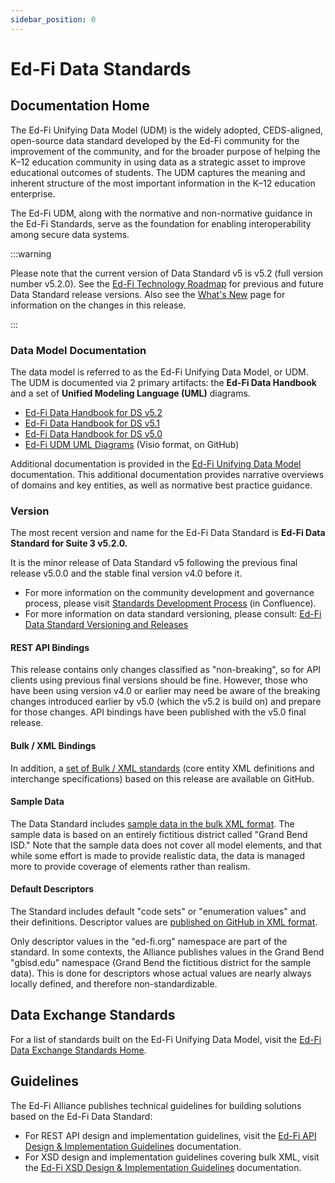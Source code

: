 ```yaml
---
sidebar_position: 0
---
```


# Ed-Fi Data Standards

## Documentation Home

The Ed-Fi Unifying Data Model (UDM) is the widely adopted, CEDS-aligned,
open-source data standard developed by the Ed-Fi community for the improvement
of the community, and for the broader purpose of helping the K–12 education
community in using data as a strategic asset to improve educational outcomes of
students. The UDM captures the meaning and inherent structure of the most
important information in the K–12 education enterprise.

The Ed-Fi UDM, along with the normative and non-normative guidance in the Ed-Fi
Standards, serve as the foundation for enabling interoperability among secure
data systems.

:::warning

Please note that the current version of Data Standard v5 is v5.2 (full version
number v5.2.0). See the [Ed-Fi Technology Roadmap](/reference/roadmap)
for previous and future Data Standard release versions. Also see the [What's New](./whats-new/readme.md)
page for information on the changes in this release.

:::

### Data Model Documentation

The data model is referred to as the Ed-Fi Unifying Data Model, or UDM. The UDM
is documented via 2 primary artifacts: the **Ed-Fi Data Handbook** and a set of
**Unified Modeling Language (UML)** diagrams.

* <a href="https://edfidocs.blob.core.windows.net/$web/handbook/v5.2/index.html" target="_blank">Ed-Fi Data Handbook for DS v5.2</a>
* <a href="https://edfidocs.blob.core.windows.net/$web/handbook/v5.1/index.html" target="_blank">Ed-Fi Data Handbook for DS v5.1</a>
* <a href="https://edfidocs.blob.core.windows.net/$web/handbook/v5.0/index.html" target="_blank">Ed-Fi Data Handbook for DS v5.0</a>
* [Ed-Fi UDM UML Diagrams](https://github.com/Ed-Fi-Alliance-OSS/Ed-Fi-Standard/tree/main/Models) (Visio format, on GitHub)

Additional documentation is provided in the [Ed-Fi Unifying Data
Model](/reference/data-exchange/udm) documentation. This additional documentation provides narrative overviews of domains and
key entities, as well as normative best practice guidance.

### Version

The most recent version and name for the Ed-Fi Data Standard is **Ed-Fi Data
Standard for Suite 3 v5.2.0.**

It is the minor release of Data Standard v5 following the previous final release
v5.0.0 and the stable final version v4.0 before it.

* For more information on the community development and governance process,
    please visit [Standards Development
    Process](https://edfi.atlassian.net/wiki/spaces/GOV/pages/20325368/Standards+Development+Process) (in Confluence).
* For more information on data standard versioning, please consult: [Ed-Fi Data Standard Versioning and Releases](/reference/data-exchange/versioning-and-releases)

#### REST API Bindings

This release contains only changes classified as "non-breaking", so for API
clients using previous final versions should be fine. However, those who have
been using version v4.0 or earlier may need be aware of the breaking changes
introduced earlier by v5.0 (which the v5.2 is build on) and prepare for those
changes. API bindings have been published with the v5.0 final release.

#### Bulk / XML Bindings

In addition, a [set of Bulk / XML
standards](https://github.com/Ed-Fi-Alliance-OSS/Ed-Fi-Standard/tree/main/Schemas/Bulk)
(core entity XML definitions and interchange specifications) based on this
release are available on GitHub.

#### Sample Data

The Data Standard includes [sample data in the bulk XML
format](https://github.com/Ed-Fi-Alliance-OSS/Ed-Fi-Standard/tree/main/Samples/Sample%20XML).
The sample data is based on an entirely fictitious district called "Grand Bend
ISD." Note that the sample data does not cover all model elements, and that
while some effort is made to provide realistic data, the data is managed more to
provide coverage of elements rather than realism.

#### Default Descriptors

The Standard includes default "code sets" or "enumeration values" and their
definitions. Descriptor values are [published on GitHub in XML
format](https://github.com/Ed-Fi-Alliance-OSS/Ed-Fi-Standard/tree/main/Descriptors).

Only descriptor values in the "ed-fi.org" namespace are part of the standard. In
some contexts, the Alliance publishes values in the Grand Bend "gbisd.edu"
namespace (Grand Bend the fictitious district for the sample data). This is done
for descriptors whose actual values are nearly always locally defined, and
therefore non-standardizable.

## Data Exchange Standards

For a list of standards built on the Ed-Fi Unifying Data Model, visit the [Ed-Fi
Data Exchange Standards Home](/reference/data-exchange).

## Guidelines

The Ed-Fi Alliance publishes technical guidelines for building solutions based
on the Ed-Fi Data Standard:

* For REST API design and implementation guidelines, visit the [Ed-Fi API
    Design & Implementation
    Guidelines](/reference/data-exchange/api-guidelines)
    documentation.
* For XSD design and implementation guidelines covering bulk XML, visit the
    [Ed-Fi XSD Design & Implementation
    Guidelines](/reference/data-exchange/xsd-guidelines)
    documentation.
